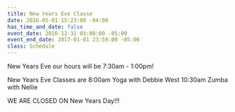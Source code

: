 ```yaml
---
title: New Years Eve Classe
date: 2016-05-01 15:23:00 -04:00
has_time_and_date: false
event_date: 2016-12-31 03:00:00 -05:00
event_end_date: 2017-01-01 23:59:00 -05:00
class: Schedule
---
```


 New Years Eve our hours will be 7:30am - 1:00pm!

New Years Eve Classes are
8:00am Yoga with Debbie West
10:30am Zumba with Nellie

WE ARE CLOSED ON New Years Day!!!